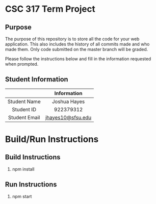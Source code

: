 # CSC 317 Term Project

## Purpose

The purpose of this repository is to store all the code for your web application. This also includes the history of all commits made and who made them. Only code submitted on the master branch will be graded.

Please follow the instructions below and fill in the information requested when prompted.

## Student Information

|               | Information   |
|:-------------:|:-------------:|
| Student Name  | Joshua Hayes  |
| Student ID    | 922379312     |
| Student Email | jhayes10@sfsu.edu|



# Build/Run Instructions

## Build Instructions
1. npm install


## Run Instructions
1. npm start